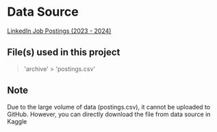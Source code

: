 # Data Source
[LinkedIn Job Postings (2023 - 2024)](https://www.kaggle.com/datasets/arshkon/linkedin-job-postings)

## File(s) used in this project
> 'archive' > 'postings.csv'

## Note
Due to the large volume of data (postings.csv), it cannot be uploaded to GitHub. However, you can directly download the file from data source in Kaggle
